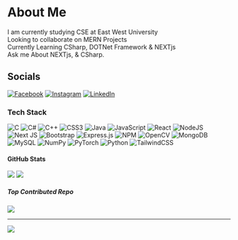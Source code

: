 # About Me

I am currently studying CSE at East West University<br>Looking to collaborate on MERN Projects<br>Currently Learning CSharp, DOTNet Framework & NEXTjs<br>Ask me About NEXTjs, & CSharp.

## Socials

[![Facebook](https://img.shields.io/badge/Facebook-%231877F2.svg?logo=Facebook&logoColor=white)](https://facebook.com/dip.to.39545) [![Instagram](https://img.shields.io/badge/Instagram-%23E4405F.svg?logo=Instagram&logoColor=white)](https://instagram.com/mahir_faysal_dipto) [![LinkedIn](https://img.shields.io/badge/LinkedIn-%230077B5.svg?logo=linkedin&logoColor=white)](https://linkedin.com/in/mahir-faysal-haque-dipto-6911a4245)

### Tech Stack

![C](https://img.shields.io/badge/c-%2300599C.svg?style=for-the-badge&logo=c&logoColor=white)
![C#](https://img.shields.io/badge/c%23-%23239120.svg?style=for-the-badge&logo=csharp&logoColor=white)
![C++](https://img.shields.io/badge/c++-%2300599C.svg?style=for-the-badge&logo=c%2B%2B&logoColor=white)
![CSS3](https://img.shields.io/badge/css3-%231572B6.svg?style=for-the-badge&logo=css3&logoColor=white)
![Java](https://img.shields.io/badge/java-%23ED8B00.svg?style=for-the-badge&logo=openjdk&logoColor=white)
![JavaScript](https://img.shields.io/badge/javascript-%23323330.svg?style=for-the-badge&logo=javascript&logoColor=%23F7DF1E)
![React](https://img.shields.io/badge/react-%2320232a.svg?style=for-the-badge&logo=react&logoColor=%2361DAFB)
![NodeJS](https://img.shields.io/badge/node.js-6DA55F?style=for-the-badge&logo=node.js&logoColor=white)
![Next JS](https://img.shields.io/badge/Next-black?style=for-the-badge&logo=next.js&logoColor=white)
![Bootstrap](https://img.shields.io/badge/bootstrap-%238511FA.svg?style=for-the-badge&logo=bootstrap&logoColor=white)
![Express.js](https://img.shields.io/badge/express.js-%23404d59.svg?style=for-the-badge&logo=express&logoColor=%2361DAFB)
![NPM](https://img.shields.io/badge/NPM-%23CB3837.svg?style=for-the-badge&logo=npm&logoColor=white)
![OpenCV](https://img.shields.io/badge/opencv-%23white.svg?style=for-the-badge&logo=opencv&logoColor=white)
![MongoDB](https://img.shields.io/badge/MongoDB-%234ea94b.svg?style=for-the-badge&logo=mongodb&logoColor=white)
![MySQL](https://img.shields.io/badge/mysql-%2300000f.svg?style=for-the-badge&logo=mysql&logoColor=white)
![NumPy](https://img.shields.io/badge/numpy-%23013243.svg?style=for-the-badge&logo=numpy&logoColor=white)
![PyTorch](https://img.shields.io/badge/PyTorch-%23EE4C2C.svg?style=for-the-badge&logo=PyTorch&logoColor=white)
![Python](https://img.shields.io/badge/python-3670A0?style=for-the-badge&logo=python&logoColor=ffdd54)
![TailwindCSS](https://img.shields.io/badge/tailwindcss-%2338B2AC.svg?style=for-the-badge&logo=tailwind-css&logoColor=white)

<!-- Typescript, jupyter, Expresss, redux, Mongodb -->

#### GitHub Stats

![](https://github-readme-stats.vercel.app/api/top-langs/?username=Dipto1971&theme=gotham&hide_border=false&include_all_commits=true&count_private=true&layout=compact)
![](https://github-readme-streak-stats.herokuapp.com/?user=Dipto1971&theme=gotham&hide_border=false)

##### Top Contributed Repo

![](https://github-contributor-stats.vercel.app/api?username=Dipto1971&limit=5&theme=dark&combine_all_yearly_contributions=true)

---

[![](https://visitcount.itsvg.in/api?id=Dipto1971&icon=6&color=12)](https://visitcount.itsvg.in)
